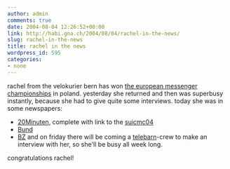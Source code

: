 ```yaml
---
author: admin
comments: true
date: 2004-08-04 12:26:52+00:00
link: http://habi.gna.ch/2004/08/04/rachel-in-the-news/
slug: rachel-in-the-news
title: rachel in the news
wordpress_id: 595
categories:
- none
---
```


rachel from the velokurier bern has won [the european messenger championships](http://www.ecmc2004.org/) in poland.
yesterday she returned and then was superbusy instantly, because she had to give quite some interviews.
today she was in some newspapers:
- [20Minuten](http://www.20min.ch/tools/suchen/story/30511240), complete with link to the [suicmc04](http://www.suicmc04.ch/)
- [Bund](http://www.ebund.ch/artikel_31191.html)
- [BZ](http://www.espace.ch/medien/archiv/details.asp?newspaper=bz&vID=426895)
and on friday there will be coming a [telebarn](http://www.telebaern.ch/)-crew to make an interview with her, so she'll be busy all week long.

congratulations rachel!
